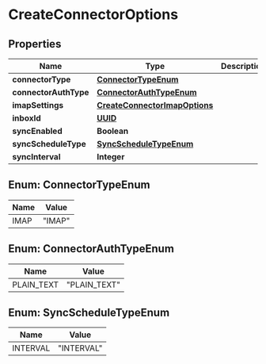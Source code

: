 

# CreateConnectorOptions

## Properties

Name | Type | Description | Notes
------------ | ------------- | ------------- | -------------
**connectorType** | [**ConnectorTypeEnum**](#ConnectorTypeEnum) |  | 
**connectorAuthType** | [**ConnectorAuthTypeEnum**](#ConnectorAuthTypeEnum) |  | 
**imapSettings** | [**CreateConnectorImapOptions**](CreateConnectorImapOptions) |  |  [optional]
**inboxId** | [**UUID**](UUID) |  |  [optional]
**syncEnabled** | **Boolean** |  | 
**syncScheduleType** | [**SyncScheduleTypeEnum**](#SyncScheduleTypeEnum) |  | 
**syncInterval** | **Integer** |  |  [optional]



## Enum: ConnectorTypeEnum

Name | Value
---- | -----
IMAP | &quot;IMAP&quot;



## Enum: ConnectorAuthTypeEnum

Name | Value
---- | -----
PLAIN_TEXT | &quot;PLAIN_TEXT&quot;



## Enum: SyncScheduleTypeEnum

Name | Value
---- | -----
INTERVAL | &quot;INTERVAL&quot;



